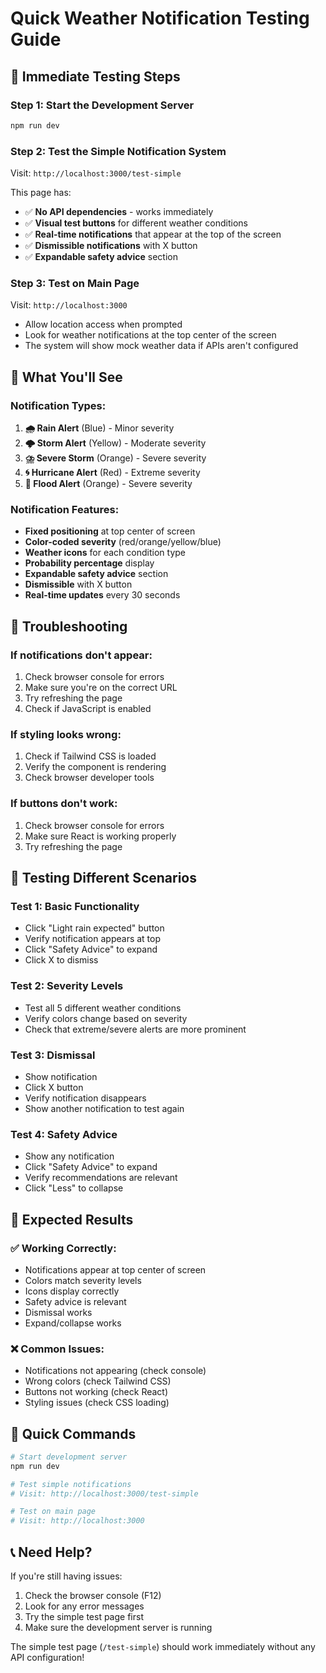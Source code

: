 # Quick Weather Notification Testing Guide

## 🚀 **Immediate Testing Steps**

### **Step 1: Start the Development Server**
```bash
npm run dev
```

### **Step 2: Test the Simple Notification System**
Visit: `http://localhost:3000/test-simple`

This page has:
- ✅ **No API dependencies** - works immediately
- ✅ **Visual test buttons** for different weather conditions
- ✅ **Real-time notifications** that appear at the top of the screen
- ✅ **Dismissible notifications** with X button
- ✅ **Expandable safety advice** section

### **Step 3: Test on Main Page**
Visit: `http://localhost:3000`

- Allow location access when prompted
- Look for weather notifications at the top center of the screen
- The system will show mock weather data if APIs aren't configured

## 🧪 **What You'll See**

### **Notification Types:**
1. **🌧️ Rain Alert** (Blue) - Minor severity
2. **🌩️ Storm Alert** (Yellow) - Moderate severity  
3. **⛈️ Severe Storm** (Orange) - Severe severity
4. **🌀 Hurricane Alert** (Red) - Extreme severity
5. **🌊 Flood Alert** (Orange) - Severe severity

### **Notification Features:**
- **Fixed positioning** at top center of screen
- **Color-coded severity** (red/orange/yellow/blue)
- **Weather icons** for each condition type
- **Probability percentage** display
- **Expandable safety advice** section
- **Dismissible** with X button
- **Real-time updates** every 30 seconds

## 🔧 **Troubleshooting**

### **If notifications don't appear:**
1. Check browser console for errors
2. Make sure you're on the correct URL
3. Try refreshing the page
4. Check if JavaScript is enabled

### **If styling looks wrong:**
1. Check if Tailwind CSS is loaded
2. Verify the component is rendering
3. Check browser developer tools

### **If buttons don't work:**
1. Check browser console for errors
2. Make sure React is working properly
3. Try refreshing the page

## 📱 **Testing Different Scenarios**

### **Test 1: Basic Functionality**
- Click "Light rain expected" button
- Verify notification appears at top
- Click "Safety Advice" to expand
- Click X to dismiss

### **Test 2: Severity Levels**
- Test all 5 different weather conditions
- Verify colors change based on severity
- Check that extreme/severe alerts are more prominent

### **Test 3: Dismissal**
- Show notification
- Click X button
- Verify notification disappears
- Show another notification to test again

### **Test 4: Safety Advice**
- Show any notification
- Click "Safety Advice" to expand
- Verify recommendations are relevant
- Click "Less" to collapse

## 🎯 **Expected Results**

### **✅ Working Correctly:**
- Notifications appear at top center of screen
- Colors match severity levels
- Icons display correctly
- Safety advice is relevant
- Dismissal works
- Expand/collapse works

### **❌ Common Issues:**
- Notifications not appearing (check console)
- Wrong colors (check Tailwind CSS)
- Buttons not working (check React)
- Styling issues (check CSS loading)

## 🚀 **Quick Commands**

```bash
# Start development server
npm run dev

# Test simple notifications
# Visit: http://localhost:3000/test-simple

# Test on main page
# Visit: http://localhost:3000
```

## 📞 **Need Help?**

If you're still having issues:
1. Check the browser console (F12)
2. Look for any error messages
3. Try the simple test page first
4. Make sure the development server is running

The simple test page (`/test-simple`) should work immediately without any API configuration!
